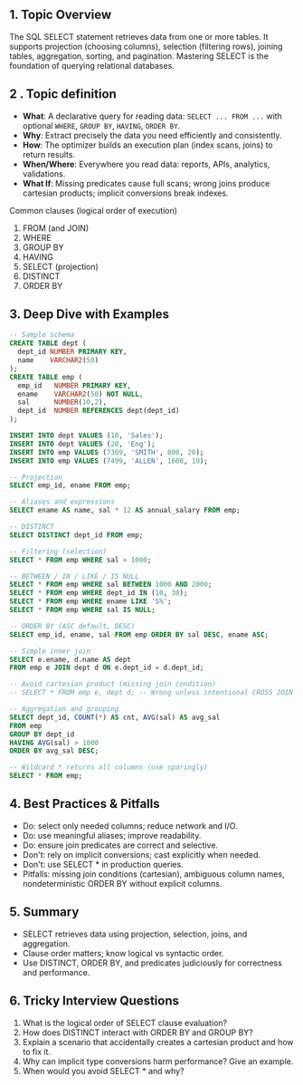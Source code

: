 ## 1. Topic Overview

The SQL SELECT statement retrieves data from one or more tables. It supports projection (choosing columns), selection (filtering rows), joining tables, aggregation, sorting, and pagination. Mastering SELECT is the foundation of querying relational databases.

## 2 . Topic definition

- **What**: A declarative query for reading data: `SELECT ... FROM ...` with optional `WHERE`, `GROUP BY`, `HAVING`, `ORDER BY`.
- **Why**: Extract precisely the data you need efficiently and consistently.
- **How**: The optimizer builds an execution plan (index scans, joins) to return results.
- **When/Where**: Everywhere you read data: reports, APIs, analytics, validations.
- **What If**: Missing predicates cause full scans; wrong joins produce cartesian products; implicit conversions break indexes.

Common clauses (logical order of execution)
1. FROM (and JOIN)
2. WHERE
3. GROUP BY
4. HAVING
5. SELECT (projection)
6. DISTINCT
7. ORDER BY

## 3. Deep Dive with Examples

```sql
-- Sample schema
CREATE TABLE dept (
  dept_id NUMBER PRIMARY KEY,
  name    VARCHAR2(50)
);
CREATE TABLE emp (
  emp_id   NUMBER PRIMARY KEY,
  ename    VARCHAR2(50) NOT NULL,
  sal      NUMBER(10,2),
  dept_id  NUMBER REFERENCES dept(dept_id)
);

INSERT INTO dept VALUES (10, 'Sales');
INSERT INTO dept VALUES (20, 'Eng');
INSERT INTO emp VALUES (7369, 'SMITH', 800, 20);
INSERT INTO emp VALUES (7499, 'ALLEN', 1600, 10);

-- Projection
SELECT emp_id, ename FROM emp;

-- Aliases and expressions
SELECT ename AS name, sal * 12 AS annual_salary FROM emp;

-- DISTINCT
SELECT DISTINCT dept_id FROM emp;

-- Filtering (selection)
SELECT * FROM emp WHERE sal > 1000;

-- BETWEEN / IN / LIKE / IS NULL
SELECT * FROM emp WHERE sal BETWEEN 1000 AND 2000;
SELECT * FROM emp WHERE dept_id IN (10, 30);
SELECT * FROM emp WHERE ename LIKE 'S%';
SELECT * FROM emp WHERE sal IS NULL;

-- ORDER BY (ASC default, DESC)
SELECT emp_id, ename, sal FROM emp ORDER BY sal DESC, ename ASC;

-- Simple inner join
SELECT e.ename, d.name AS dept
FROM emp e JOIN dept d ON e.dept_id = d.dept_id;

-- Avoid cartesian product (missing join condition)
-- SELECT * FROM emp e, dept d; -- Wrong unless intentional CROSS JOIN

-- Aggregation and grouping
SELECT dept_id, COUNT(*) AS cnt, AVG(sal) AS avg_sal
FROM emp
GROUP BY dept_id
HAVING AVG(sal) > 1000
ORDER BY avg_sal DESC;

-- Wildcard * returns all columns (use sparingly)
SELECT * FROM emp;
```

## 4. Best Practices & Pitfalls

- Do: select only needed columns; reduce network and I/O.
- Do: use meaningful aliases; improve readability.
- Do: ensure join predicates are correct and selective.
- Don't: rely on implicit conversions; cast explicitly when needed.
- Don't: use SELECT * in production queries.
- Pitfalls: missing join conditions (cartesian), ambiguous column names, nondeterministic ORDER BY without explicit columns.

## 5. Summary

- SELECT retrieves data using projection, selection, joins, and aggregation.
- Clause order matters; know logical vs syntactic order.
- Use DISTINCT, ORDER BY, and predicates judiciously for correctness and performance.

## 6. Tricky Interview Questions

1. What is the logical order of SELECT clause evaluation?
2. How does DISTINCT interact with ORDER BY and GROUP BY?
3. Explain a scenario that accidentally creates a cartesian product and how to fix it.
4. Why can implicit type conversions harm performance? Give an example.
5. When would you avoid SELECT * and why?


